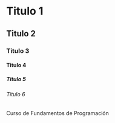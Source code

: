 # Titulo 1 
## Titulo 2 
### Titulo 3 
#### Titulo 4 
##### Titulo 5
###### Titulo 6 
Curso de Fundamentos de Programación
